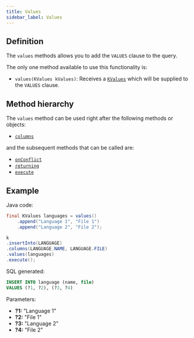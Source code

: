 ```yaml
---
title: Values
sidebar_label: Values
---
```


## Definition

The `values` methods allows you to add the `VALUES` clause to the query.

The only one method available to use this functionality is:

- `values(KValues kValues)`: Receives a [`KValues`](/docs/insert-statement/values/introduction#build-a-kvalues) which will be supplied to the `VALUES` clause.

## Method hierarchy

The `values` method can be used right after the following methods or objects:

- [`columns`](/docs/insert-statement/columns/)

and the subsequent methods that can be called are:

- [`onConflict`](/docs/select-statement/select/)
- [`returning`](/docs/insert-statement/returning/)
- [`execute`](/docs/select-statement/select/)

## Example

Java code:

```java
final KValues languages = values()
    .append("Language 1", "File 1")
    .append("Language 2", "File 2");

k
.insertInto(LANGUAGE)
.columns(LANGUAGE.NAME, LANGUAGE.FILE)
.values(languages)
.execute();
```

SQL generated:

```sql
INSERT INTO language (name, file)
VALUES (?1, ?2), (?3, ?4)
```

Parameters:

- **?1:** "Language 1"
- **?2:** "File 1"
- **?3:** "Language 2"
- **?4:** "File 2"

